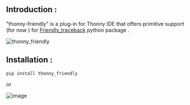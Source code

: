 ## Introduction :

"thonny-friendly" is a plug-in for Thonny IDE that offers primitive support (for now ) for [Friendly_traceback](https://github.com/friendly-traceback/friendly-traceback) python package .

![thonny_friendly](https://github.com/user-attachments/assets/282a0444-6d01-498c-bf3a-fa3ba3919995)

## Installation : 

``pip install thonny_friendly ``

or

![image](https://github.com/user-attachments/assets/c85fd0f8-cd90-44bf-bc21-31bef3cf60d0)



